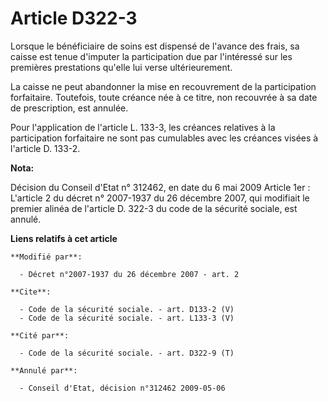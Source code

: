 # Article D322-3

Lorsque le bénéficiaire de soins est dispensé de l'avance des frais, sa caisse est tenue d'imputer la participation due par
l'intéressé sur les premières prestations qu'elle lui verse ultérieurement. 

La caisse ne peut abandonner la mise en recouvrement de la participation forfaitaire. Toutefois, toute créance née à ce
titre, non recouvrée à sa date de prescription, est annulée. 

Pour l'application de l'article L. 133-3, les créances relatives à la participation forfaitaire ne sont pas cumulables avec
les créances visées à l'article D. 133-2.

**Nota:**

Décision du Conseil d'Etat n° 312462, en date du 6 mai 2009  Article 1er : L'article 2 du décret n° 2007-1937 du 26 décembre
2007, qui modifiait le premier alinéa de l'article D. 322-3 du code de la sécurité sociale, est annulé.

**Liens relatifs à cet article**

	**Modifié par**:

	  - Décret n°2007-1937 du 26 décembre 2007 - art. 2

	**Cite**:

	  - Code de la sécurité sociale. - art. D133-2 (V)
	  - Code de la sécurité sociale. - art. L133-3 (V)

	**Cité par**:

	  - Code de la sécurité sociale. - art. D322-9 (T)

	**Annulé par**:

	  - Conseil d'Etat, décision n°312462 2009-05-06
